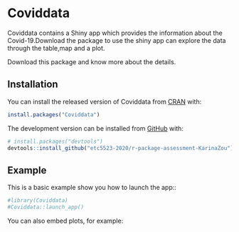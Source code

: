 
<!-- README.md is generated from README.Rmd. Please edit that file -->

# Coviddata

<!-- badges: start -->

<!-- badges: end -->

Coviddata contains a Shiny app which provides the information about the
Covid-19.Download the package to use the shiny app can explore the data
through the table,map and a plot.

Download this package and know more about the details.

## Installation

You can install the released version of Coviddata from
[CRAN](https://CRAN.R-project.org) with:

``` r
install.packages("Coviddata")
```

The development version can be installed from
[GitHub](https://github.com/) with:

``` r
# install.packages("devtools")
devtools::install_github("etc5523-2020/r-package-assessment-KarinaZou")
```

## Example

This is a basic example show you how to launch the app::

``` r
#library(Coviddata)
#Coviddata::launch_app()
```

You can also embed plots, for example:
